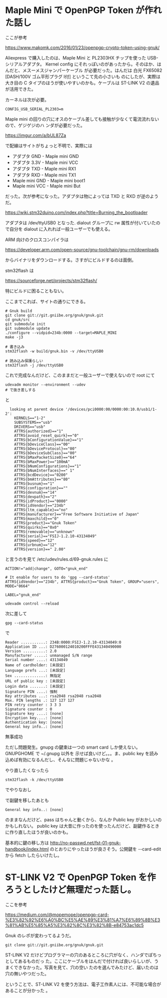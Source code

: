 # Maple Mini で OpenPGP Token が作れた話し

ここが参考

https://www.makomk.com/2016/01/23/openpgp-crypto-token-using-gnuk/

Aliexpress で購入したのは、Maple Mini と PL2303HX チップを使った USB-シリアルアダプタ。
Kernel config にそれっぽいのがあったから。そのほか、はんだと、メスーメスジャンパーケーブル
が必要だった。はんだは 白光 FX65082 [DASH/100V ゴム平形プラグ I付] というこて先の小さいも
のにしたが、実際は大き目の C タイプのほうが使いやすいのかも。ケーブルは ST-LINK V2 の遺品
が活用できた。

カーネルは次が必要。

```
CONFIG_USB_SERIAL_PL2303=m
```

Maple mini の回りの穴にオスのケーブル差しても接触が少なくて電流流れないので、ゲジゲジのハ
ンダが必要だった。

https://imgur.com/a/bUL87Za

で配線はサイトがちょっと不明で、実際には

- アダプタ GND - Maple mini GND
- アダプタ 3.3V - Maple mini VCC
- アダプタ TXD - Maple mini RX1
- アダプタ RXD - Maple mini TX1
- Maple mini GND - Maple mini boot1
- Maple mini VCC - Maple mini But

だった。次が参考になった。アダプタは物によっては TXD と RXD が逆のようだ。

https://wiki.stm32duino.com/index.php?title=Burning_the_bootloader

アダプタは /dev/ttyUSB0 となった. dialout グループに rw 属性が付いていたので自分を dialout
に入れれば一般ユーザーでも使える。

ARM 向けのクロスコンパイラは

https://developer.arm.com/open-source/gnu-toolchain/gnu-rm/downloads

からバイナリをダウンロードする。さすがにビルドするのは面倒。

stm32flash は 

https://sourceforge.net/projects/stm32flash/

特にビルドに困ることもない。

ここまでこれば、サイトの通りにできる。

```
# Gnuk build
git clone git://git.gniibe.org/gnuk/gnuk.git
cd gnuk/src
git submodule init
git submodule update
./configure --vidpid=234b:0000 --target=MAPLE_MINI
make -j3

# 書き込み
stm32flash -w build/gnuk.bin -v /dev/ttyUSB0

# 読み込み保護らしい
stm32flash -j /dev/ttyUSB0
```

これで完成なんだけど、このままだと一般ユーザーで使えないので root にて

```
udevadm monitor --environment --udev
# で抜き差しする
```

と

```
  looking at parent device '/devices/pci0000:00/0000:00:10.0/usb1/1-2':
    KERNELS=="1-2"
    SUBSYSTEMS=="usb"
    DRIVERS=="usb"
    ATTRS{authorized}=="1"
    ATTRS{avoid_reset_quirk}=="0"
    ATTRS{bConfigurationValue}=="1"
    ATTRS{bDeviceClass}=="00"
    ATTRS{bDeviceProtocol}=="00"
    ATTRS{bDeviceSubClass}=="00"
    ATTRS{bMaxPacketSize0}=="64"
    ATTRS{bMaxPower}=="100mA"
    ATTRS{bNumConfigurations}=="1"
    ATTRS{bNumInterfaces}==" 1"
    ATTRS{bcdDevice}=="0200"
    ATTRS{bmAttributes}=="80"
    ATTRS{busnum}=="1"
    ATTRS{configuration}==""
    ATTRS{devnum}=="14"
    ATTRS{devpath}=="2"
    ATTRS{idProduct}=="0000"
    ATTRS{idVendor}=="234b"
    ATTRS{ltm_capable}=="no"
    ATTRS{manufacturer}=="Free Software Initiative of Japan"
    ATTRS{maxchild}=="0"
    ATTRS{product}=="Gnuk Token"
    ATTRS{quirks}=="0x0"
    ATTRS{removable}=="unknown"
    ATTRS{serial}=="FSIJ-1.2.10-43134049"
    ATTRS{speed}=="12"
    ATTRS{urbnum}=="12"
    ATTRS{version}==" 2.00"
```

と言うのを見て /etc/udev/rules.d/69-gnuk.rules に

```
ACTION!="add|change", GOTO="gnuk_end"

# It enable for users to do 'gpg --card-status'
ATTRS{idVendor}=="234b", ATTRS{product}=="Gnuk Token", GROUP="users", MODE="0664"

LABEL="gnuk_end"
```

```
udevadm control --reload
```

次に差して 

```
gpg --card-status
```

で 

```
Reader ...........: 234B:0000:FSIJ-1.2.10-43134049:0
Application ID ...: D276000124010200FFFE431340490000
Version ..........: 2.0
Manufacturer .....: unmanaged S/N range
Serial number ....: 43134049
Name of cardholder: [未設定]
Language prefs ...: [未設定]
Sex ..............: 無指定
URL of public key : [未設定]
Login data .......: [未設定]
Signature PIN ....: 強制
Key attributes ...: rsa2048 rsa2048 rsa2048
Max. PIN lengths .: 127 127 127
PIN retry counter : 3 3 3
Signature counter : 0
Signature key ....: [none]
Encryption key....: [none]
Authentication key: [none]
General key info..: [none]
```

無事成功

ただし問題発生。gnupg の鍵束は一つの smart card しか使えない。GNUPGHOME で ~/.gnupg 以外を
示せば良いけど。。。ま、public key を読み込めば有効になるんだし、そんなに問題じゃないかな
。

やり直したくなったら

```
stm32flash -k /dev/ttyUSB0
```

でやりなおし

で副鍵を移したあとも 

```
General key info..: [none]
```

のままなんだけど、pass はちゃんと動くから、なんか Public key がおかしいのかもしれない。
public key は大昔に作ったのを使ったんだけど、副鍵作るときに作り直したほうが良いのかも。

基本的に鍵の移し方は http://no-passwd.net/fst-01-gnuk-handbook/index.html のとおりにやったほうが良さそう。公開鍵を --card-edit から fetch したらいけたし。


# ST-LINK V2 で OpenPGP Token を作ろうとしたけど無理だった話し。

ここを参考

https://medium.com/@mopemope/openpgp-card-%E3%82%92%E6%A0%BC%E5%AE%89%E3%81%A7%E6%89%8B%E3%81%AB%E5%85%A5%E3%82%8C%E3%82%8B-e84753ac1dc5

Gnuk のレポが変わってるようだ。

```
git clone git://git.gniibe.org/gnuk/gnuk.git 
```

ST-LINK V2 だけどプログラマーの穴のあるところに穴がなく、ハンダでぽちっとしてあるものだっ
た。ここにケーブルをはんだで付ければ良いらしいが、うまくできなかった。写真を見て、穴の空い
たのを選んでみたけど、届いたのは穴の無いやつだった。

ということで、ST-LINK V2 を使う方法は、電子工作素人には、不可能な場合があることが分かった
。
